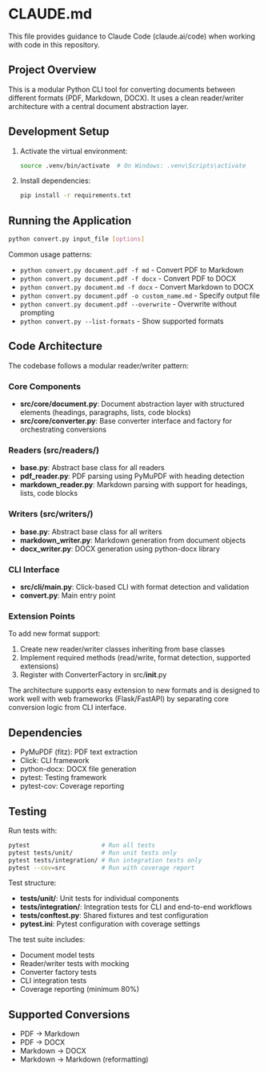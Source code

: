 # CLAUDE.md

This file provides guidance to Claude Code (claude.ai/code) when working with code in this repository.

## Project Overview

This is a modular Python CLI tool for converting documents between different formats (PDF, Markdown, DOCX). It uses a clean reader/writer architecture with a central document abstraction layer.

## Development Setup

1. Activate the virtual environment:
   ```bash
   source .venv/bin/activate  # On Windows: .venv\Scripts\activate
   ```

2. Install dependencies:
   ```bash
   pip install -r requirements.txt
   ```

## Running the Application

```bash
python convert.py input_file [options]
```

Common usage patterns:
- `python convert.py document.pdf -f md` - Convert PDF to Markdown
- `python convert.py document.pdf -f docx` - Convert PDF to DOCX
- `python convert.py document.md -f docx` - Convert Markdown to DOCX
- `python convert.py document.pdf -o custom_name.md` - Specify output file
- `python convert.py document.pdf --overwrite` - Overwrite without prompting
- `python convert.py --list-formats` - Show supported formats

## Code Architecture

The codebase follows a modular reader/writer pattern:

### Core Components

- **src/core/document.py**: Document abstraction layer with structured elements (headings, paragraphs, lists, code blocks)
- **src/core/converter.py**: Base converter interface and factory for orchestrating conversions

### Readers (src/readers/)
- **base.py**: Abstract base class for all readers
- **pdf_reader.py**: PDF parsing using PyMuPDF with heading detection
- **markdown_reader.py**: Markdown parsing with support for headings, lists, code blocks

### Writers (src/writers/)
- **base.py**: Abstract base class for all writers
- **markdown_writer.py**: Markdown generation from document objects
- **docx_writer.py**: DOCX generation using python-docx library

### CLI Interface
- **src/cli/main.py**: Click-based CLI with format detection and validation
- **convert.py**: Main entry point

### Extension Points

To add new format support:
1. Create new reader/writer classes inheriting from base classes
2. Implement required methods (read/write, format detection, supported extensions)
3. Register with ConverterFactory in src/__init__.py

The architecture supports easy extension to new formats and is designed to work well with web frameworks (Flask/FastAPI) by separating core conversion logic from CLI interface.

## Dependencies

- PyMuPDF (fitz): PDF text extraction
- Click: CLI framework
- python-docx: DOCX file generation
- pytest: Testing framework
- pytest-cov: Coverage reporting

## Testing

Run tests with:
```bash
pytest                    # Run all tests
pytest tests/unit/        # Run unit tests only
pytest tests/integration/ # Run integration tests only
pytest --cov=src          # Run with coverage report
```

Test structure:
- **tests/unit/**: Unit tests for individual components
- **tests/integration/**: Integration tests for CLI and end-to-end workflows
- **tests/conftest.py**: Shared fixtures and test configuration
- **pytest.ini**: Pytest configuration with coverage settings

The test suite includes:
- Document model tests
- Reader/writer tests with mocking
- Converter factory tests
- CLI integration tests
- Coverage reporting (minimum 80%)

## Supported Conversions

- PDF → Markdown
- PDF → DOCX
- Markdown → DOCX
- Markdown → Markdown (reformatting)